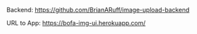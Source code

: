 Backend: https://github.com/BrianARuff/image-upload-backend

URL to App: https://bofa-img-ui.herokuapp.com/
